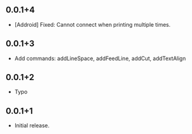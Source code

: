 ## 0.0.1+4

- [Addroid] Fixed: Cannot connect when printing multiple times.
## 0.0.1+3

- Add commands: addLineSpace, addFeedLine, addCut, addTextAlign
## 0.0.1+2

- Typo
## 0.0.1+1

- Initial release.
